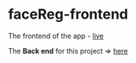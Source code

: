 # faceReg-frontend
The frontend of the app - [live](https://facereg-frontend.herokuapp.com)

The **Back end** for this project => [here](https://github.com/migben/faceReg-backend)
